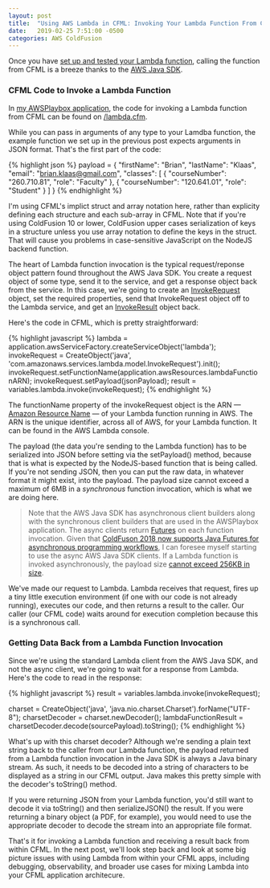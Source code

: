 ```yaml
---
layout: post
title:  "Using AWS Lambda in CFML: Invoking Your Lambda Function From CFML"
date:   2019-02-25 7:51:00 -0500
categories: AWS ColdFusion
---
```


Once you have [set up and tested your Lambda function](/aws/coldfusion/2019/02/20/Using-AWS-Lambda-In-CFML-Part-2.html), calling the function from CFML is a breeze thanks to the [AWS Java SDK](https://aws.amazon.com/sdk-for-java/).

### CFML Code to Invoke a Lambda Function

In [my AWSPlaybox application](https://github.com/brianklaas/awsPlaybox), the code for invoking a Lambda function from CFML can be found on [/lambda.cfm](https://github.com/brianklaas/awsPlaybox/blob/master/lambda.cfm).

While you can pass in arguments of any type to your Lamdba function, the example function we set up in the previous post expects arguments in JSON format. That's the first part of the code:

{% highlight json %}
payload = {
  "firstName": "Brian",
  "lastName": "Klaas",
  "email": "brian.klaas@gmail.com",
  "classes": [
    {
      "courseNumber": "260.710.81",
      "role": "Faculty"
    },
    {
      "courseNumber": "120.641.01",
      "role": "Student"
    }
  ]
}
{% endhighlight %}

I'm using CFML's implict struct and array notation here, rather than explicity defining each structure and each sub-array in CFML. Note that if you're using ColdFusion 10 or lower, ColdFusion upper cases serialization of keys in a structure unless you use array notation to define the keys in the struct. That will cause you problems in case-sensitive JavaScript on the NodeJS backend function.

The heart of Lambda function invocation is the typical request/reponse object pattern found throughout the AWS Java SDK. You create a request object of some type, send it to the service, and get a response object back from the service. In this case, we're going to create an [InvokeRequest](https://docs.aws.amazon.com/AWSJavaSDK/latest/javadoc/com/amazonaws/services/lambda/model/InvokeRequest.html) object, set the required properties, send that InvokeRequest object off to the Lambda service, and get an [InvokeResult](https://docs.aws.amazon.com/AWSJavaSDK/latest/javadoc/com/amazonaws/services/lambda/model/InvokeResult.html) object back.

Here's the code in CFML, which is pretty straightforward:

{% highlight javascript %}
lambda = application.awsServiceFactory.createServiceObject('lambda');
invokeRequest = CreateObject('java', 'com.amazonaws.services.lambda.model.InvokeRequest').init();
invokeRequest.setFunctionName(application.awsResources.lambdaFunctionARN);
invokeRequest.setPayload(jsonPayload);
result = variables.lambda.invoke(invokeRequest);
{% endhighlight %}

The functionName property of the invokeRequest object is the ARN &mdash; [Amazon Resource Name](https://docs.aws.amazon.com/general/latest/gr/aws-arns-and-namespaces.html) &mdash; of your Lambda function running in AWS. The ARN is the unique identifier, across all of AWS, for your Lambda function. It can be found in the AWS Lambda console.

The payload (the data you're sending to the Lambda function) has to be serialized into JSON before setting via the setPayload() method, because that is what is expected by the NodeJS-based function that is being called. If you're not sending JSON, then you can put the raw data, in whatever format it might exist, into the payload. The payload size cannot exceed a maximum of 6MB in a *synchronous* function invocation, which is what we are doing here.

> Note that the AWS Java SDK has asynchronous client builders along with the synchronous client builders that are used in the AWSPlaybox application. The async clients return [Futures](https://www.baeldung.com/java-future) on each function invocation. Given that [ColdFuson 2018 now supports Java Futures for asynchronous programming workflows](https://coldfusion.adobe.com/2018/07/asynchronous-programming-in-coldfusion-2018-release/), I can foresee myself starting to use the async AWS Java SDK clients. If a Lambda function is invoked asynchronously, the payload size [cannot exceed 256KB in size](https://docs.aws.amazon.com/lambda/latest/dg/limits.html).

We've made our request to Lambda. Lambda receives that request, fires up a tiny little execution environment (if one with our code is not already running), executes our code, and then returns a result to the caller. Our caller (our CFML code) waits around for execution completion because this is a synchronous call.

### Getting Data Back from a Lambda Function Invocation

Since we're using the standard Lambda client from the AWS Java SDK, and not the async client, we're going to wait for a response from Lambda. Here's the code to read in the response:

{% highlight javascript %}
result = variables.lambda.invoke(invokeRequest);

charset = CreateObject('java', 'java.nio.charset.Charset').forName("UTF-8");
charsetDecoder = charset.newDecoder();
lambdaFunctionResult = charsetDecoder.decode(sourcePayload).toString();
{% endhighlight %}

What's up with this charset decoder? Although we're sending a plain text string back to the caller from our Lambda function, the payload returned from a Lambda function invocation in the Java SDK is always a Java binary stream. As such, it needs to be decoded into a string of characters to be displayed as a string in our CFML output. Java makes this pretty simple with the decoder's toString() method.

If you were returning JSON from your Lambda function, you'd still want to decode it via toString() and then serializeJSON() the result. If you were returning a binary object (a PDF, for example), you would need to use the appropriate decoder to decode the stream into an appropriate file format.

That's it for invoking a Lambda function and receiving a result back from within CFML. In the next post, we'll look step back and look at some big picture issues with using Lambda from within your CFML apps, including debugging, observability, and broader use cases for mixing Lambda into your CFML application architecure.